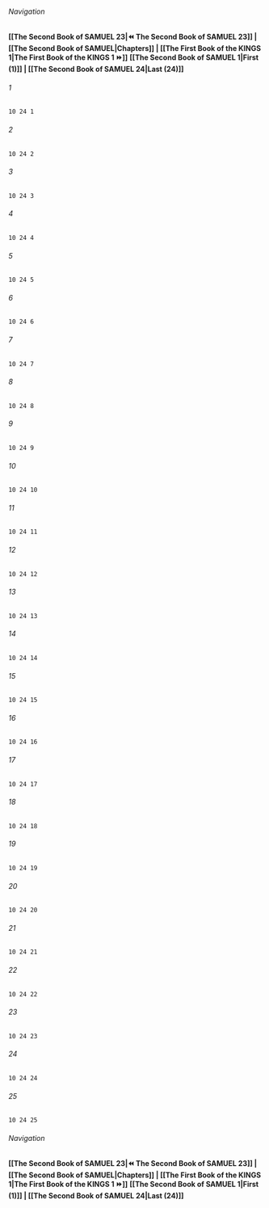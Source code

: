 
###### Navigation
**[[The Second Book of SAMUEL 23|⏪ The Second Book of SAMUEL 23]] | [[The Second Book of SAMUEL|Chapters]] | [[The First Book of the KINGS 1|The First Book of the KINGS 1 ⏩]]**
**[[The Second Book of SAMUEL 1|First (1)]] | [[The Second Book of SAMUEL 24|Last (24)]]**

###### 1
``` verse
10 24 1 
```
###### 2
``` verse
10 24 2 
```
###### 3
``` verse
10 24 3 
```
###### 4
``` verse
10 24 4 
```
###### 5
``` verse
10 24 5 
```
###### 6
``` verse
10 24 6 
```
###### 7
``` verse
10 24 7 
```
###### 8
``` verse
10 24 8 
```
###### 9
``` verse
10 24 9 
```
###### 10
``` verse
10 24 10 
```
###### 11
``` verse
10 24 11 
```
###### 12
``` verse
10 24 12 
```
###### 13
``` verse
10 24 13 
```
###### 14
``` verse
10 24 14 
```
###### 15
``` verse
10 24 15 
```
###### 16
``` verse
10 24 16 
```
###### 17
``` verse
10 24 17 
```
###### 18
``` verse
10 24 18 
```
###### 19
``` verse
10 24 19 
```
###### 20
``` verse
10 24 20 
```
###### 21
``` verse
10 24 21 
```
###### 22
``` verse
10 24 22 
```
###### 23
``` verse
10 24 23 
```
###### 24
``` verse
10 24 24 
```
###### 25
``` verse
10 24 25 
```

###### Navigation
**[[The Second Book of SAMUEL 23|⏪ The Second Book of SAMUEL 23]] | [[The Second Book of SAMUEL|Chapters]] | [[The First Book of the KINGS 1|The First Book of the KINGS 1 ⏩]]**
**[[The Second Book of SAMUEL 1|First (1)]] | [[The Second Book of SAMUEL 24|Last (24)]]**

